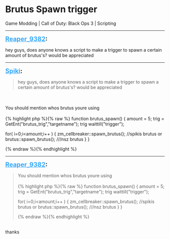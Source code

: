 # Brutus Spawn trigger
Game Modding | Call of Duty: Black Ops 3 | Scripting

---
<strong style="font-size: 1.4em;"><span style="text-decoration: underline;text-decoration-color: #34a7f9;"><span style="color:#34a7f9;">Reaper_9382</span></span>:</strong>

<p>hey guys, does anyone knows a script to make a trigger to spawn a certain amount of brutus&#39;s? would be appreciated</p>

---
<strong style="font-size: 1.4em;"><span style="text-decoration: underline;text-decoration-color: #34a7f9;"><span style="color:#34a7f9;">Spiki</span></span>:</strong>

<p><blockquote>hey guys, does anyone knows a script to make a trigger to spawn a certain amount of brutus&#39;s? would be appreciated<br /></blockquote><br /><br />You should mention whos brutus youre using<br /><br />{% highlight php %}{% raw %}
function brutus_spawn()
{
amount = 5;
trig = GetEnt("brutus_trig","targetname");
trig waittill("trigger");

for( i=0;i&lt;amount;i++ )
    {
    zm_cellbreaker::spawn_brutus(); //spikis brutus
    or
    brutus::spawn_brutus();    ///nsz brutus
    }
}

{% endraw %}{% endhighlight %}
</p>

---
<strong style="font-size: 1.4em;"><span style="text-decoration: underline;text-decoration-color: #34a7f9;"><span style="color:#34a7f9;">Reaper_9382</span></span>:</strong>

<p><blockquote>You should mention whos brutus youre using<br /><br />{% highlight php %}{% raw %}
function brutus_spawn()
{
amount = 5;
trig = GetEnt("brutus_trig","targetname");
trig waittill("trigger");

for( i=0;i&lt;amount;i++ )
    {
    zm_cellbreaker::spawn_brutus(); //spikis brutus
    or
    brutus::spawn_brutus();    ///nsz brutus
    }
}

{% endraw %}{% endhighlight %}
</blockquote><br />thanks</p>
